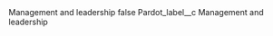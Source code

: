 <?xml version="1.0" encoding="UTF-8"?>
<CustomMetadata xmlns="http://soap.sforce.com/2006/04/metadata" xmlns:xsi="http://www.w3.org/2001/XMLSchema-instance" xmlns:xsd="http://www.w3.org/2001/XMLSchema">
    <label>Management and leadership</label>
    <protected>false</protected>
    <values>
        <field>Pardot_label__c</field>
        <value xsi:type="xsd:string">Management and leadership</value>
    </values>
</CustomMetadata>
